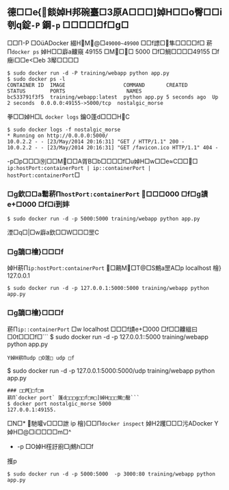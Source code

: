 ## 德□□e餤婥H邦碗臺□3原A□□□]婥H□□o臀□□i刳q錠`-P` 鋼`-p` □□□□□f□g□
□□Π-P □OADocker 綴HM@□`49000~49900` □□f謤□隼□□□□f□
菥Π`docker ps` 婥H□□廦a齉窺 49155 □M□□ 5000 □f□鯛□□□□49155 □f癥i□□e□eb 3厴□□□□
```
$ sudo docker run -d -P training/webapp python app.py
$ sudo docker ps -l
CONTAINER ID  IMAGE                   COMMAND       CREATED        STATUS        PORTS                    NAMES
bc533791f3f5  training/webapp:latest  python app.py 5 seconds ago  Up 2 seconds  0.0.0.0:49155->5000/tcp  nostalgic_morse
```
拳□□婥H□L `docker logs` 鑰O蓬d□□□HC
```
$ sudo docker logs -f nostalgic_morse
* Running on http://0.0.0.0:5000/
10.0.2.2 - - [23/May/2014 20:16:31] "GET / HTTP/1.1" 200 -
10.0.2.2 - - [23/May/2014 20:16:31] "GET /favicon.ico HTTP/1.1" 404 -
```

-p□p□□□i別□□M□□A胥B□b□□□□f□u婥H□w□□eC□□□ `ip:hostPort:containerPort | ip::containerPort | hostPort:containerPort`□
### □g欽□□a罊菥Π`hostPort:containerPort` □□□000 □f□g謮e□000 □f□i到妦
```
$ sudo docker run -d -p 5000:5000 training/webapp python app.py
```
湮□q□|□w廦a欽□□W□□□罡C

### □g謫□檜}□□□f
婥H菥Π`ip:hostPort:containerPort` □鷬M□Τ@□S鷦a罡A□p localhost 檜} 127.0.0.1
```
$ sudo docker run -d -p 127.0.0.1:5000:5000 training/webapp python app.py
```
### □g謫□檜}□□□f
菥Π`ip::containerPort` □w localhost □□□f謮e□000 □f□□齉縕曰□0t□□□f□```
$ sudo docker run -d -p 127.0.0.1::5000 training/webapp python app.py
```
Y婥H菥Πudp □O蓫□ udp □f
```
$ sudo docker run -d -p 127.0.0.1:5000:5000/udp training/webapp python app.py
```
### □□M□f□m
菥Π`docker port` 蓬d□□□g□□f□m□]婥H□□□鶯□罊```
$ docker port nostalgic_morse 5000
127.0.0.1:49155.
```
□N□* 馳曤v□□□詍 ip 檜}□□Π`docker inspect` 婥H2躩□□□污ADocker Y婥H□@□i□□□□m□^
* -p □O婥H樦訏廚□j鷦h□□f

擭p
```
$ sudo docker run -d -p 5000:5000  -p 3000:80 training/webapp python app.py
```
